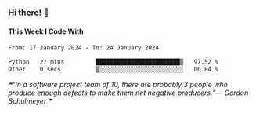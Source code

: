 ### Hi there! 👋

#### This Week I Code With
<!--START_SECTION:waka-->

```txt
From: 17 January 2024 - To: 24 January 2024

Python   27 mins         ████████████████████████▒   97.52 %
Other    0 secs          ▒░░░░░░░░░░░░░░░░░░░░░░░░   00.84 %
```

<!--END_SECTION:waka-->

<!--STARTS_HERE_QUOTE_README-->
<i>❝“In a software project team of 10, there are probably 3 people who produce enough defects to make them net negative producers.”— Gordon Schulmeyer   ❞</i>
<!--ENDS_HERE_QUOTE_README-->
